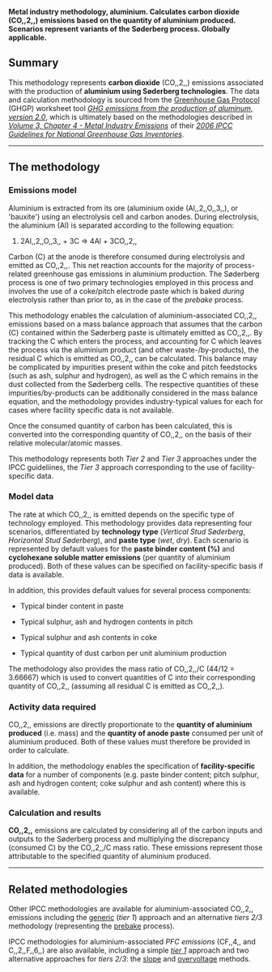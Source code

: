 **Metal industry methodology, aluminium. Calculates carbon dioxide
(CO,,2,,) emissions based on the quantity of aluminium produced.
Scenarios represent variants of the Søderberg process. Globally
applicable.**

## Summary

This methodology represents **carbon dioxide** (CO,,2,,) emissions
associated with the production of **aluminium using Søderberg
technologies**. The data and calculation methodology is sourced from the
[Greenhouse Gas Protocol](Greenhouse_Gas_Protocol) (GHGP) worksheet tool
*[GHG emissions from the production of aluminum,
version 2.0](http://www.ghgprotocol.org/files/ghgp/tools/Aluminium%20Sector%20GHG%20Workbook%20-%20version%202.0.xls)*,
which is ultimately based on the methodologies described in *[Volume 3,
Chapter 4 - Metal Industry
Emissions](http://www.ipcc-nggip.iges.or.jp/public/2006gl/pdf/3_Volume3/V3_4_Ch4_Metal_Industry.pdf)*
of their *[2006 IPCC Guidelines for National Greenhouse Gas
Inventories](http://www.ipcc-nggip.iges.or.jp/public/2006gl/index.html)*.

-----

## The methodology

### Emissions model

Aluminium is extracted from its ore (aluminium oxide (Al,,2,,O,,3,,), or
'bauxite') using an electrolysis cell and carbon anodes. During
electrolysis, the aluminium (Al) is separated according to the following
equation:

1.  2Al,,2,,O,,3,, + 3C =\> 4Al + 3CO,,2,,

Carbon (C) at the anode is therefore consumed during electrolysis and
emitted as CO,,2,,. This net reaction accounts for the majority of
process-related greenhouse gas emissions in aluminium production. The
Søderberg process is one of two primary technologies employed in this
process and involves the use of a coke/pitch electrode paste which is
baked *during* electrolysis rather than prior to, as in the case of the
*prebake* process.

This methodology enables the calculation of aluminium-associated CO,,2,,
emissions based on a mass balance approach that assumes that the carbon
(C) contained within the Søderberg paste is ultimately emitted as
CO,,2,,. By tracking the C which enters the process, and accounting for
C which leaves the process via the aluminium product (and other
waste-/by-products), the residual C which is emitted as CO,,2,, can be
calculated. This balance may be complicated by impurities present within
the coke and pitch feedstocks (such as ash, sulphur and hydrogen), as
well as the C which remains in the dust collected from the Søderberg
cells. The respective quantities of these impurities/by-products can be
additionally considered in the mass balance equation, and the
methodology provides industry-typical values for each for cases where
facility specific data is not available.

Once the consumed quantity of carbon has been calculated, this is
converted into the corresponding quantity of CO,,2,, on the basis of
their relative molecular/atomic masses.

This methodology represents both *Tier 2* and *Tier 3* approaches under
the IPCC guideliines, the *Tier 3* approach corresponding to the use of
facility-specific data.

### Model data

The rate at which CO,,2,, is emitted depends on the specific type of
technology employed. This methodology provides data representing four
scenarios, differentiated by **technology type** (*Vertical Stud
Søderberg*, *Horizontal Stud Søderberg*), and **paste type** (*wet*,
*dry*). Each scenario is represented by default values for the **paste
binder content (%)** and **cyclohexane soluble matter emissions** (per
quantity of aluminium produced). Both of these values can be specified
on facility-specific basis if data is available.

In addition, this provides default values for several process
components:

  - Typical binder content in paste

<!-- end list -->

  - Typical sulphur, ash and hydrogen contents in pitch

<!-- end list -->

  - Typical sulphur and ash contents in coke

<!-- end list -->

  - Typical quantity of dust carbon per unit aluminium production

The methodology also provides the mass ratio of CO,,2,,/C (44/12 =
3.66667) which is used to convert quantities of C into their
corresponding quantity of CO,,2,, (assuming all residual C is emitted as
CO,,2,,).

### Activity data required

CO,,2,, emissions are directly proportionate to the **quantity of
aluminium produced** (i.e. mass) and the **quantity of anode paste**
consumed per unit of aluminium produced. Both of these values must
therefore be provided in order to calculate.

In addition, the methodology enables the specification of
**facility-specific data** for a number of components (e.g. paste binder
content; pitch sulphur, ash and hydrogen content; coke sulphur and ash
content) where this is available.

### Calculation and results

**CO,,2,,** emissions are calculated by considering all of the carbon
inputs and outputs to the Søderberg process and multiplying the
discrepancy (consumed C) by the CO,,2,,/C mass ratio. These emissions
represent those attributable to the specified quantity of aluminium
produced.

-----

## Related methodologies

Other IPCC methodologies are available for aluminium-associated CO,,2,,
emissions including the [generic](Aluminium_defaults) (*tier 1*)
approach and an alternative *tiers 2/3* methodology (representing the
[prebake](Aluminium_prebake) process).

IPCC methodologies for aluminium-associated *PFC emissions* (CF,,4,, and
C,,2,,F,,6,,) are also available, including a simple
*[tier 1](Aluminium_PFC_Defaults)* approach and two alternative
approaches for *tiers 2/3*: the [slope](Aluminium_PFC_Slope) and
[overvoltage](Aluminium_PFC_Overvoltage) methods.
